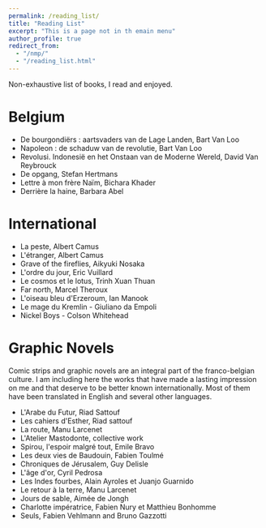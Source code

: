 ```yaml
---
permalink: /reading_list/
title: "Reading List"
excerpt: "This is a page not in th emain menu"
author_profile: true
redirect_from: 
  - "/nmp/"
  - "/reading_list.html"
---
```


Non-exhaustive list of books, I read and enjoyed.

Belgium
======

- De bourgondiërs : aartsvaders van de Lage Landen, Bart Van Loo
- Napoleon : de schaduw van de revolutie, Bart Van Loo
- Revolusi. Indonesië en het Onstaan van de Moderne Wereld, David Van Reybrouck
- De opgang, Stefan Hertmans
- Lettre à mon frère Naïm, Bichara Khader
- Derrière la haine, Barbara Abel

International
======
- La peste, Albert Camus
- L'étranger, Albert Camus
- Grave of the fireflies, Aikyuki Nosaka
- L'ordre du jour, Eric Vuillard
- Le cosmos et le lotus, Trinh Xuan Thuan
- Far north, Marcel Theroux
- L'oiseau bleu d'Erzeroum, Ian Manook
- Le mage du Kremlin - Giuliano da Empoli
- Nickel Boys - Colson Whitehead

Graphic Novels
======
Comic strips and graphic novels are an integral part of the franco-belgian culture. I am including here the works that have made a lasting impression on me and that deserve to be better known internationally. Most of them have been translated in English and several other languages.

- L'Arabe du Futur, Riad Sattouf
- Les cahiers d'Esther, Riad sattouf
- La route, Manu Larcenet
- L'Atelier Mastodonte, collective work
- Spirou, l'espoir malgré tout, Emile Bravo
- Les deux vies de Baudouin, Fabien Toulmé
- Chroniques de Jérusalem, Guy Delisle
- L'âge d'or, Cyril Pedrosa
- Les Indes fourbes, Alain Ayroles et Juanjo Guarnido
- Le retour à la terre, Manu Larcenet
- Jours de sable, Aimée de Jongh
- Charlotte impératrice, Fabien Nury et Matthieu Bonhomme
- Seuls, Fabien Vehlmann and Bruno Gazzotti

